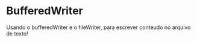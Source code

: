 # BufferedWriter

Usando o bufferedWriter e o fileWriter, para escrever conteudo no arquivo de texto!




